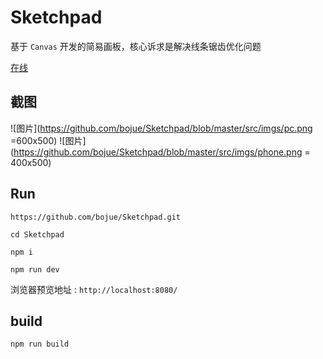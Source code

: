 # Sketchpad

基于 ` Canvas ` 开发的简易画板，核心诉求是解决线条锯齿优化问题

[在线](https://bojue.github.io/Sketchpad/)

## 截图 


![图片](https://github.com/bojue/Sketchpad/blob/master/src/imgs/pc.png =600x500)
![图片](https://github.com/bojue/Sketchpad/blob/master/src/imgs/phone.png = 400x500)
## Run 

```
https://github.com/bojue/Sketchpad.git

cd Sketchpad

npm i

npm run dev

```

浏览器预览地址 : ` http://localhost:8080/ `

## build

```
npm run build
```


